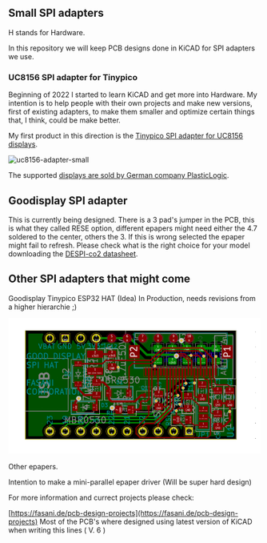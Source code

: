 ## Small SPI adapters

H stands for Hardware.

In this repository we will keep PCB designs done in KiCAD for SPI adapters we use. 


### UC8156 SPI adapter for Tinypico

Beginning of 2022 I started to learn KiCAD and get more into Hardware. My intention is to help people with their own projects and make new versions, first of existing adapters, to make them smaller and optimize certain things that, I think, could be make better.

My first product in this direction is the [Tinypico SPI adapter for UC8156 displays](https://www.tindie.com/products/fasani/tinypico-small-uc8156-epaper-hat).

![uc8156-adapter-small](https://user-images.githubusercontent.com/2692928/159118394-60defa3e-656c-4e11-a65b-d45414860087.JPG)

The supported [displays are sold by German company PlasticLogic](https://www.plasticlogic.com/sampleshop).

## Goodisplay SPI adapter

This is currently being designed. There is a 3 pad's jumper in the PCB, this is what they called RESE option, different epapers might need either the 4.7 soldered to the center, others the 3. If this is wrong selected the epaper might fail to refresh.
Please check what is the right choice for your model downloading the [DESPI-co2 datasheet](https://www.good-display.com/companyfile/DESPI-C02-Specification-29.html).

## Other SPI adapters that might come

Goodisplay Tinypico ESP32 HAT (Idea) In Production, needs revisions from a higher hierarchie ;)

![Good display Tinypico HAT](assets/goodisplay-spi.png)

Other epapers.

Intention to make a mini-parallel epaper driver (Will be super hard design)


For more information and currect projects please check:

[https://fasani.de/pcb-design-projects](https://fasani.de/pcb-design-projects)
Most of the PCB's where designed using latest version of KiCAD when writing this lines ( V. 6 )
